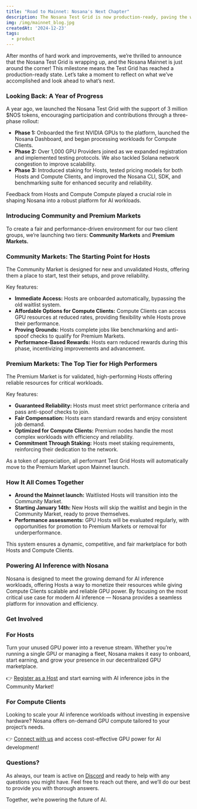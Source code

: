 ```yaml
---
title: "Road to Mainnet: Nosana's Next Chapter"
description: The Nosana Test Grid is now production-ready, paving the way for the upcoming launch of the Nosana Mainnet. 
img: /img/mainnet_blog.jpg
createdAt: '2024-12-23'
tags:
  - product
---
```

After months of hard work and improvements, we’re thrilled to announce that the Nosana Test Grid is wrapping up, and the Nosana Mainnet is just around the corner! This milestone means the Test Grid has reached a production-ready state. Let’s take a moment to reflect on what we’ve accomplished and look ahead to what’s next.

### **Looking Back: A Year of Progress**

A year ago, we launched the Nosana Test Grid with the support of 3 million $NOS tokens, encouraging participation and contributions through a three-phase rollout:

- **Phase 1:** Onboarded the first NVIDIA GPUs to the platform, launched the Nosana Dashboard, and began processing workloads for Compute Clients.
- **Phase 2:** Over 1,000 GPU Providers joined as we expanded registration and implemented testing protocols. We also tackled Solana network congestion to improve scalability.
- **Phase 3:** Introduced staking for Hosts, tested pricing models for both Hosts and Compute Clients, and improved the Nosana CLI, SDK, and benchmarking suite for enhanced security and reliability.

Feedback from Hosts and Compute Compute played a crucial role in shaping Nosana into a robust platform for AI workloads.

### **Introducing Community and Premium Markets**

To create a fair and performance-driven environment for our two client groups, we’re launching two tiers: **Community Markets** and **Premium Markets.**

### **Community Markets: The Starting Point for Hosts**

The Community Market is designed for new and unvalidated Hosts, offering them a place to start, test their setups, and prove reliability.

Key features:

- **Immediate Access:** Hosts are onboarded automatically, bypassing the old waitlist system.
- **Affordable Options for Compute Clients:** Compute Clients can access GPU resources at reduced rates, providing flexibility while Hosts prove their performance.
- **Proving Grounds:** Hosts complete jobs like benchmarking and anti-spoof checks to qualify for Premium Markets.
- **Performance-Based Rewards:** Hosts earn reduced rewards during this phase, incentivizing improvements and advancement.

### **Premium Markets: The Top Tier for High Performers**

The Premium Market is for validated, high-performing Hosts offering reliable resources for critical workloads.

Key features:

- **Guaranteed Reliability:** Hosts must meet strict performance criteria and pass anti-spoof checks to join.
- **Fair Compensation:** Hosts earn standard rewards and enjoy consistent job demand.
- **Optimized for Compute Clients:** Premium nodes handle the most complex workloads with efficiency and reliability.
- **Commitment Through Staking:** Hosts meet staking requirements, reinforcing their dedication to the network.

As a token of appreciation, all performant Test Grid Hosts will automatically move to the Premium Market upon Mainnet launch.

### **How It All Comes Together**

- **Around the Mainnet launch:** Waitlisted Hosts will transition into the Community Market.
- **Starting January 14th:** New Hosts will skip the waitlist and begin in the Community Market, ready to prove themselves.
- **Performance assessments:** GPU Hosts will be evaluated regularly, with opportunities for promotion to Premium Markets or removal for underperformance.

This system ensures a dynamic, competitive, and fair marketplace for both Hosts and Compute Clients.

### **Powering AI Inference with Nosana**

Nosana is designed to meet the growing demand for AI inference workloads, offering Hosts a way to monetize their resources while giving Compute Clients scalable and reliable GPU power. By focusing on the most critical use case for modern AI inference — Nosana provides a seamless platform for innovation and efficiency.

### **Get Involved**

### **For Hosts**

Turn your unused GPU power into a revenue stream. Whether you’re running a single GPU or managing a fleet, Nosana makes it easy to onboard, start earning, and grow your presence in our decentralized GPU marketplace.

👉 [Register as a Host](https://docs.nosana.com/hosts/grid.html) and start earning with AI inference jobs in the Community Market!

### **For Compute Clients**

Looking to scale your AI inference workloads without investing in expensive hardware? Nosana offers on-demand GPU compute tailored to your project’s needs.

👉 [Connect with us](https://calendly.com/d/cmt6-k7v-hmc) and access cost-effective GPU power for AI development!

### **Questions?**

As always, our team is active on [Discord](https://discord.gg/nosana-ai) and ready to help with any questions you might have. Feel free to reach out there, and we’ll do our best to provide you with thorough answers.

Together, we’re powering the future of AI.